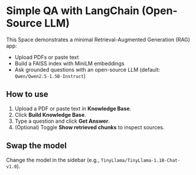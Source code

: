# Simple QA with LangChain (Open-Source LLM) 

This Space demonstrates a minimal Retrieval-Augmented Generation (RAG) app: 

- Upload PDFs or paste text
- Build a FAISS index with MiniLM embeddings
- Ask grounded questions with an open-source LLM (default: `Qwen/Qwen2.5-1.5B-Instruct`)

## How to use

1. Upload a PDF or paste text in **Knowledge Base**.
2. Click **Build Knowledge Base**.
3. Type a question and click **Get Answer**.
4. (Optional) Toggle **Show retrieved chunks** to inspect sources.

## Swap the model

Change the model in the sidebar (e.g., `TinyLlama/TinyLlama-1.1B-Chat-v1.0`).
